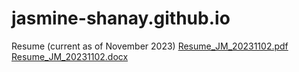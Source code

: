 # jasmine-shanay.github.io
Resume (current as of November 2023)
[Resume_JM_20231102.pdf](https://github.com/jasmine-shanay/jasmine-shanay.github.io/files/13246693/Resume_JM_20231102.pdf)
[Resume_JM_20231102.docx](https://github.com/jasmine-shanay/jasmine-shanay.github.io/files/13246703/Resume_JM_20231102.docx)

